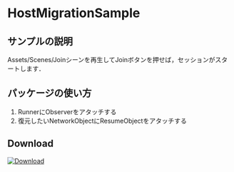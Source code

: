 # HostMigrationSample
## サンプルの説明
Assets/Scenes/Joinシーンを再生してJoinボタンを押せば，セッションがスタートします．
## パッケージの使い方
1. RunnerにObserverをアタッチする
2. 復元したいNetworkObjectにResumeObjectをアタッチする
## Download
[![Download](https://img.shields.io/badge/Download-UnityPackage-blue?style=flat&logo=unity)](https://github.com/kobayashi1013/HostMigrationSample/releases/latest/download/HostMigration.unitypackage)
